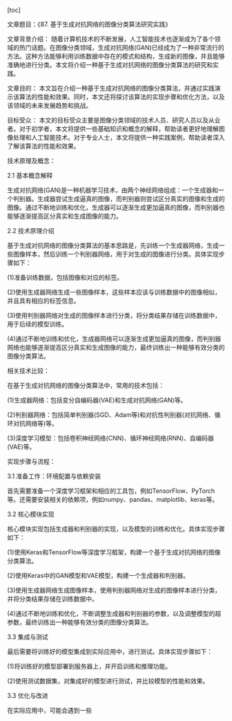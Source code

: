 
[toc]                    
                
                
文章题目：《87. 基于生成对抗网络的图像分类算法研究实践》

文章背景介绍：
随着计算机技术的不断发展，人工智能技术也逐渐成为了各个领域的热门话题。在图像分类领域，生成对抗网络(GAN)已经成为了一种非常流行的方法。这种方法能够利用训练数据中存在的模式和结构，生成新的图像，并且能够准确地进行分类。本文将介绍一种基于生成对抗网络的图像分类算法的研究和实践。

文章目的：
本文旨在介绍一种基于生成对抗网络的图像分类算法，并通过实践演示该算法的性能和效果。同时，本文还将探讨该算法的实现步骤和优化方法，以及该领域的未来发展趋势和挑战。

目标受众：
本文的目标受众主要是图像分类领域的技术人员、研究人员以及从业者。对于初学者，本文将提供一些基础知识和概念的解释，帮助读者更好地理解图像处理和人工智能技术。对于专业人士，本文将提供一种实践案例，帮助读者深入了解该算法的性能和效果。

技术原理及概念：

2.1 基本概念解释

生成对抗网络(GAN)是一种机器学习技术，由两个神经网络组成：一个生成器和一个判别器。生成器尝试生成逼真的图像，而判别器则尝试区分真实的图像和生成的图像。通过不断地训练和优化，生成器可以逐渐生成更加逼真的图像，而判别器也能够逐渐提高区分真实和生成图像的能力。

2.2 技术原理介绍

基于生成对抗网络的图像分类算法的基本思路是，先训练一个生成器网络，生成一些图像样本，然后训练一个判别器网络，用于对生成的图像进行分类。具体实现步骤如下：

(1)准备训练数据，包括图像和对应的标签。

(2)使用生成器网络生成一些图像样本，这些样本应该与训练数据中的图像相似，并且具有相应的标签信息。

(3)使用判别器网络对生成的图像样本进行分类，将分类结果存储在训练数据中，用于后续的模型训练。

(4)通过不断地训练和优化，生成器网络可以逐渐生成更加逼真的图像，而判别器网络也能够逐渐提高区分真实和生成图像的能力，最终训练出一种能够有效分类的图像分类算法。

相关技术比较：

在基于生成对抗网络的图像分类算法中，常用的技术包括：

(1)生成器网络：包括变分自编码器(VAE)和生成对抗网络(GAN)等。

(2)判别器网络：包括简单判别器(SGD、Adam等)和对抗性判别器(对抗网络、循环对抗网络等)等。

(3)深度学习模型：包括卷积神经网络(CNN)、循环神经网络(RNN)、自编码器(VAE)等。

实现步骤与流程：

3.1 准备工作：环境配置与依赖安装

首先需要准备一个深度学习框架和相应的工具包，例如TensorFlow、PyTorch等。还需要安装相关的依赖项，例如numpy、pandas、matplotlib、keras等。

3.2 核心模块实现

核心模块实现包括生成器和判别器的实现，以及模型的训练和优化。具体实现步骤如下：

(1)使用Keras和TensorFlow等深度学习框架，构建一个基于生成对抗网络的图像分类算法。

(2)使用Keras中的GAN模型和VAE模型，构建一个生成器和判别器。

(3)使用生成器网络生成图像样本，使用判别器网络对生成的图像样本进行分类，并将分类结果存储在训练数据中。

(4)通过不断地训练和优化，不断调整生成器和判别器的参数，以及调整模型的超参数，最终训练出一种能够有效分类的图像分类算法。

3.3 集成与测试

最后需要将训练好的模型集成到实际应用中，进行测试。具体实现步骤如下：

(1)将训练好的模型部署到服务器上，并开启训练和推理功能。

(2)使用测试数据集，对集成好的模型进行测试，并比较模型的性能和效果。

3.3 优化与改进

在实际应用中，可能会遇到一些

